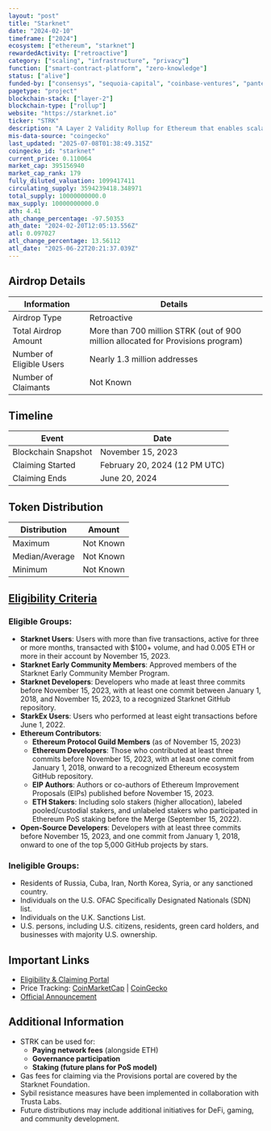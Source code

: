 ```yaml
---
layout: "post"
title: "Starknet"
date: "2024-02-10"
timeframe: ["2024"]
ecosystem: ["ethereum", "starknet"]
rewardedActivity: ["retroactive"]
category: ["scaling", "infrastructure", "privacy"]
function: ["smart-contract-platform", "zero-knowledge"]
status: ["alive"]
funded-by: ["consensys", "sequoia-capital", "coinbase-ventures", "pantera-capital", "polychain-capital", "alameda-research", "paradigm", "multicoin-capital"]
pagetype: "project"
blockchain-stack: ["layer-2"]
blockchain-type: ["rollup"]
website: "https://starknet.io"
ticker: "STRK"
description: "A Layer 2 Validity Rollup for Ethereum that enables scalable and low-cost transactions using STARK cryptography."
mis-data-source: "coingecko"
last_updated: "2025-07-08T01:38:49.315Z"
coingecko_id: "starknet"
current_price: 0.110064
market_cap: 395156940
market_cap_rank: 179
fully_diluted_valuation: 1099417411
circulating_supply: 3594239418.348971
total_supply: 10000000000.0
max_supply: 10000000000.0
ath: 4.41
ath_change_percentage: -97.50353
ath_date: "2024-02-20T12:05:13.556Z"
atl: 0.097027
atl_change_percentage: 13.56112
atl_date: "2025-06-22T20:21:37.039Z"
---
```


## Airdrop Details

| Information              | Details                                                                          |
| ------------------------ | -------------------------------------------------------------------------------- |
| Airdrop Type             | Retroactive                                                                      |
| Total Airdrop Amount     | More than 700 million STRK (out of 900 million allocated for Provisions program) |
| Number of Eligible Users | Nearly 1.3 million addresses                                                     |
| Number of Claimants      | Not Known                                                                        |

## Timeline

| Event               | Date                          |
| ------------------- | ----------------------------- |
| Blockchain Snapshot | November 15, 2023             |
| Claiming Started    | February 20, 2024 (12 PM UTC) |
| Claiming Ends       | June 20, 2024                 |

## Token Distribution

| Distribution   | Amount    |
| -------------- | --------- |
| Maximum        | Not Known |
| Median/Average | Not Known |
| Minimum        | Not Known |

## [Eligibility Criteria](https://provisions.starknet.io)

### Eligible Groups:

- **Starknet Users**: Users with more than five transactions, active for three or more months, transacted with $100+ volume, and had 0.005 ETH or more in their account by November 15, 2023.
- **Starknet Early Community Members**: Approved members of the Starknet Early Community Member Program.
- **Starknet Developers**: Developers who made at least three commits before November 15, 2023, with at least one commit between January 1, 2018, and November 15, 2023, to a recognized Starknet GitHub repository.
- **StarkEx Users**: Users who performed at least eight transactions before June 1, 2022.
- **Ethereum Contributors**:
  - **Ethereum Protocol Guild Members** (as of November 15, 2023)
  - **Ethereum Developers**: Those who contributed at least three commits before November 15, 2023, with at least one commit from January 1, 2018, onward to a recognized Ethereum ecosystem GitHub repository.
  - **EIP Authors**: Authors or co-authors of Ethereum Improvement Proposals (EIPs) published before November 15, 2023.
  - **ETH Stakers**: Including solo stakers (higher allocation), labeled pooled/custodial stakers, and unlabeled stakers who participated in Ethereum PoS staking before the Merge (September 15, 2022).
- **Open-Source Developers**: Developers with at least three commits before November 15, 2023, and one commit from January 1, 2018, onward to one of the top 5,000 GitHub projects by stars.

### Ineligible Groups:

- Residents of Russia, Cuba, Iran, North Korea, Syria, or any sanctioned country.
- Individuals on the U.S. OFAC Specifically Designated Nationals (SDN) list.
- Individuals on the U.K. Sanctions List.
- U.S. persons, including U.S. citizens, residents, green card holders, and businesses with majority U.S. ownership.

## Important Links

- [Eligibility & Claiming Portal](https://provisions.starknet.io)
- Price Tracking: [CoinMarketCap](https://coinmarketcap.com/currencies/starknet) | [CoinGecko](https://www.coingecko.com/en/coins/starknet)
- [Official Announcement](https://medium.com/@StarknetFoundation/introducing-the-starknet-provisions-program-05d03ce13970)

## Additional Information

- STRK can be used for:
  - **Paying network fees** (alongside ETH)
  - **Governance participation**
  - **Staking (future plans for PoS model)**
- Gas fees for claiming via the Provisions portal are covered by the Starknet Foundation.
- Sybil resistance measures have been implemented in collaboration with Trusta Labs.
- Future distributions may include additional initiatives for DeFi, gaming, and community development.
